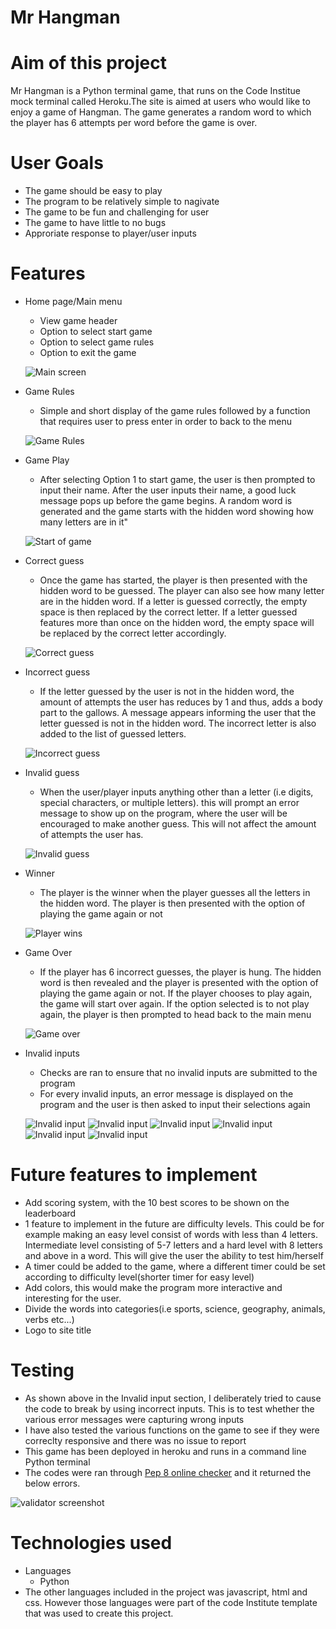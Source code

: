 # Mr Hangman 

# Aim of this project

Mr Hangman is a Python terminal game, that runs on the Code Institue mock terminal called Heroku.The site is aimed at users who would like to enjoy a game of Hangman. The game generates a random word to which the player has 6 attempts per word before the game is over.


# User Goals 

* The game should be easy to play
* The program to be relatively simple to nagivate
* The game to be fun and challenging for user
* The game to have little to no bugs
* Approriate response to player/user inputs

# **Features** #

* Home page/Main menu
  * View game header
  * Option to select start game
  * Option to select game rules
  * Option to exit the game

  ![Main screen](/screenshots/Main%20menu.png) 

* Game Rules
  * Simple and short display of the game rules followed by a function that requires user to press enter 
  in order to back to the menu

  ![Game Rules](/screenshots/Game%20Rules.png)

* Game Play
  * After selecting Option 1 to start game, the user is then prompted to input their name. After the user inputs their
  name, a good luck message pops up before the game begins. A random word is generated and the game starts with the hidden word showing how many letters are in it"

  ![Start of game](/screenshots/Game%20play.png)

* Correct guess
  * Once the game has started, the player is then presented with the hidden word to be guessed. The player can also see
  how many letter are in the hidden word. If a letter is guessed correctly, the empty space is then replaced by the correct letter. If a letter guessed features more than once on the hidden word, the empty space will be replaced by the correct letter accordingly.


  ![Correct guess](/screenshots/Correct%20guess.png)


* Incorrect guess 
  * If the letter guessed by the user is not in the hidden word, the amount of attempts the user has reduces by 1 
  and thus, adds a body part to the gallows. A message appears informing the user that the letter guessed is not in the hidden word. The incorrect letter is also added to the list of guessed letters.


  ![Incorrect guess](/screenshots/Incorrect%20guess.png)


* Invalid guess
  * When the user/player inputs anything other than a letter (i.e digits, special characters, or multiple letters). this will prompt an error message to show up on the program, where the user will be encouraged to make another guess.
  This will not affect the amount of attempts the user has.


  ![Invalid guess](/screenshots/Invalid%20guess.png)

* Winner 
  * The player is the winner when the player guesses all the letters in the hidden word. The player is then presented with the option of playing the game again or not


  ![Player wins](/screenshots/Player%20wins.png)


* Game Over 
  * If the player has 6 incorrect guesses, the player is hung. The hidden word is then revealed and the player is presented with the option of playing the game again or not. If the player chooses to play again, the game will start over again. If the option selected is to not play again, the player is then prompted to head back to the main menu


  ![Game over](/screenshots/Game%20over.png)

* Invalid inputs
  * Checks are ran to ensure that no invalid inputs are submitted to the program
  * For every invalid inputs, an error message is displayed on the program and the user is then asked to input their selections again


  ![Invalid input](/screenshots/Invalid%20input%201.png)
  ![Invalid input](/screenshots/invalid%20input%202.png)
  ![Invalid input](/screenshots/Invalid%20input%203.png)
  ![Invalid input](/screenshots/Invalid%20input%204.png)
  ![Invalid input](/screenshots/Invalid%20input%205.png)
  ![Invalid input](/screenshots/Invalid%20input%206.png)

# Future features to implement 

* Add scoring system, with the 10 best scores to be shown on the leaderboard
* 1 feature to implement in the future are difficulty levels. This could be for example making an easy level consist of words with less than 4 letters. Intermediate level consisting of 5-7 letters and a hard level with 8 letters and above in a word. This will give the user the ability to test him/herself
* A timer could be added to the game, where a different timer could be set according to difficulty level(shorter timer for easy level)
* Add colors, this would make the program more interactive and interesting for the user.
* Divide the words into categories(i.e sports, science, geography, animals, verbs etc...)
* Logo to site title

# Testing

* As shown above in the Invalid input section, I deliberately tried to cause the code to break by using incorrect inputs. This is to test whether the various error messages were capturing wrong inputs
* I have also tested the various functions on the game to see if they were correclty responsive and there was no issue to report
* This game has been deployed in heroku and runs in a command line Python terminal
* The codes were ran through [Pep 8 online checker](http://pep8online.com/) and it returned the below errors.

![validator screenshot](/screenshots/Pep8%20screenshot.png)

# Technologies used 

* Languages 
  * Python
* The other languages included in the project was javascript, html and css. However those languages were part of the code Institute template that was used to create this project.







